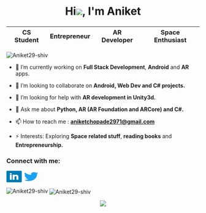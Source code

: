 <h1 align="center">Hi<img src="https://github.com/TheDudeThatCode/TheDudeThatCode/blob/master/Assets/Hi.gif" width="26px">, I'm Aniket</h1>
<h3 align="center">
  
  | CS Student | Entrepreneur | AR Developer | Space Enthusiast |
  | --- | --- | --- | --- |

</h3>

<p align="left"> <img src="https://komarev.com/ghpvc/?username=Aniket29-shiv&label=Profile%20views&color=0e75b6&style=flat" alt="Aniket29-shiv" /> </p>






- 🔭 I’m currently working on **Full Stack Development**, **Android** and **AR** apps.

- 👯 I’m looking to collaborate on **Android, Web Dev and C# projects.**

- 🤔 I’m looking for help with **AR development in Unity3d.**

- 💬 Ask me about **Python, AR (AR Foundation and ARCore) and C#.**

- 📫 How to reach me : **aniketchopade2971@gmail.com**

- ⚡ Interests: Exploring **Space related stuff**, **reading books** and **Entrepreneurship.**


<h3 align="left">Connect with me:</h3>
<p align="left">
<a href="https://www.linkedin.com/in/aniket-chopade-3b7b6518b/" target="blank"><img align="center"  src="iconfinder_square-linkedin_317725.svg" alt="aniket-chopade-3b7b6518b" height="30" width="40" /></a>
<a href="https://twitter.com/aniket2971" target="blank"><img align="center"  src="iconfinder_Social-media_Twitter_4362955.svg" alt="aniket-chopade-3b7b6518b" height="30" width="40" /></a>
</p>


<p><img align="left" src="https://github-readme-stats.vercel.app/api/top-langs?username=Aniket29-shiv&show_icons=true&theme=radical&locale=en&layout=compact" alt="Aniket29-shiv" /></p>

<p>&nbsp;<img align="center" src="https://github-readme-stats.vercel.app/api?username=Aniket29-shiv&show_icons=true&theme=radical&locale=en" alt="Aniket29-shiv" /></p>


<p align="center">
	<img width="40" src="https://github.githubassets.com/images/spinners/octocat-spinner-64.gif"></p>

